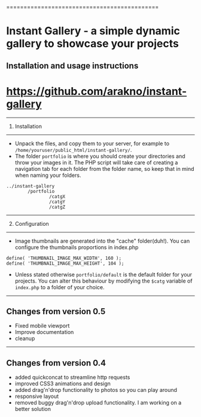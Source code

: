 ============================================
# Instant Gallery - a simple dynamic gallery to showcase your projects
## Installation and usage instructions

https://github.com/arakno/instant-gallery
============================================

------------
1. Installation
------------
- Unpack the files, and copy them to your server, for example to `/home/youruser/public_html/instant-gallery/`.
- The folder `portfolio` is where you should create your directories and throw your images in it. The PHP script will take care of creating a navigation tab for each folder from the folder name, so keep that in mind when naming your folders.
```
../instant-gallery
        /portfolio
                /catgX
                /catgY
                /catgZ
```
------------
2. Configuration
------------
- Image thumbnails are generated into the "cache" folder(duh!). You can configure the thumbnails proportions in index.php
```
define( 'THUMBNAIL_IMAGE_MAX_WIDTH', 160 );
define( 'THUMBNAIL_IMAGE_MAX_HEIGHT', 104 );
```
- Unless stated otherwise `portfolio/default` is the default folder for your projects. You can alter this behaviour by modifying the `$catg` variable of `index.php` to a folder of your choice.  


------------
Changes from version 0.5
------------
- Fixed mobile viewport
- Improve documentation
- cleanup

------------
Changes from version 0.4
------------

- added quickconcat to streamline http requests
- improved CSS3 animations and design
- added drag'n'drop functionality to photos so you can play around
- responsive layout
- removed buggy drag'n'drop upload functionality. I am working on a better solution